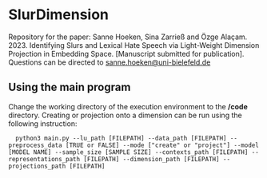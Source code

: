 # SlurDimension

Repository for the paper: Sanne Hoeken, Sina Zarrieß and Özge Alaçam. 2023. Identifying Slurs and Lexical Hate Speech via Light-Weight Dimension Projection in Embedding Space. [Manuscript submitted for publication].
Questions can be directed to sanne.hoeken@uni-bielefeld.de

## Using the main program

Change the working directory of the execution environment to the **/code** directory.
Creating or projection onto a dimension can be run using the following instruction:
  ```
    python3 main.py --lu_path [FILEPATH] --data_path [FILEPATH] --preprocess_data [TRUE or FALSE] --mode ["create" or "project"] --model [MODEL NAME] --sample_size [SAMPLE SIZE] --contexts_path [FILEPATH] --representations_path [FILEPATH] --dimension_path [FILEPATH] --projections_path [FILEPATH]
  ```